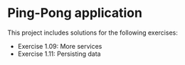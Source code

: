 # Ping-Pong application

This project includes solutions for the following exercises:

* Exercise 1.09: More services
* Exercise 1.11: Persisting data
